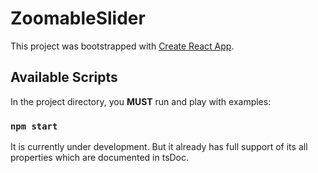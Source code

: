 # ZoomableSlider

This project was bootstrapped with [Create React App](https://github.com/facebook/create-react-app).

## Available Scripts

In the project directory, you **MUST** run and play with examples:

### `npm start`

It is currently under development. But it already has full support of its
all properties which are documented in tsDoc.